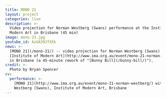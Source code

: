 ```yaml
---
title: MONO 21
layout: project
categories: live
description: >-
  Video projection for Norman Westberg (Swans) performance at the Institute of
  Modern Art in Brisbane (45 min)
image: mono-21.jpg
youtube_id: AzGA39JfX5k
news: >-
  [MONO 21](/mono-21/) -- video projection for Norman Westberg (Swans) performance at the
  [Institute of Modern Art](http://www.ima.org.au/event/mono-21-norman-westberg/)
  in Brisbane (a 45-minute rework of "[Bunny Bill](/bunny-bill/)").
credit: >-
  Photo by Bryan Spencer
cv:
  performance: >-
    [MONO 21](http://www.ima.org.au/event/mono-21-norman-westberg/) with Norman
    Westberg (Swans), Institute of Modern Art, Brisbane
---
```

